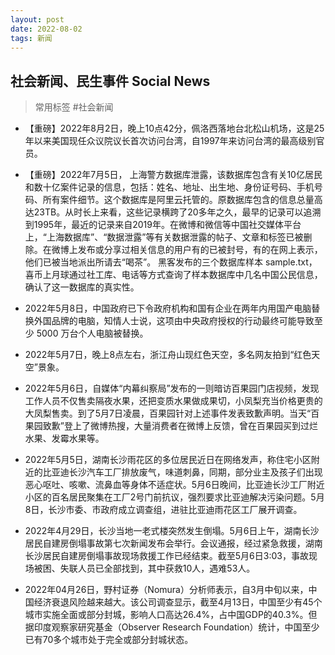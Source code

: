 ```yaml
---
layout: post
date: 2022-08-02
tags: 新闻
---
```


## 社会新闻、民生事件 Social News
> 常用标签 #社会新闻

- 【重磅】2022年8月2日，晚上10点42分，佩洛西落地台北松山机场，这是25年以来美国现任众议院议长首次访问台湾，自1997年来访问台湾的最高级别官员。


- 【重磅】2022年7月5日， 上海警方数据库泄露，该数据库包含有关10亿居民和数十亿案件记录的信息，包括：姓名、地址、出生地、身份证号码、手机号码、所有案件细节。这个数据库是阿里云托管的。原数据库包含的信息总量高达23TB。从时长上来看，这些记录横跨了20多年之久，最早的记录可以追溯到1995年，最近的记录来自2019年。在微博和微信等中国社交媒体平台上，“上海数据库”、“数据泄露”等有关数据泄露的帖子、文章和标签已被删除。在微博上发布或分享过相关信息的用户有的已被封号，有的在网上表示，他们已被当地派出所请去“喝茶”。
黑客发布的三个数据库样本 sample.txt，喜币上月球通过社工库、电话等方式查询了样本数据库中几名中国公民信息，确认了这一数据库的真实性。

- 2022年5月8日，中国政府已下令政府机构和国有企业在两年内用国产电脑替换外国品牌的电脑，知情人士说，这项由中央政府授权的行动最终可能导致至少 5000 万台个人电脑被替换。

- 2022年5月7日，晚上8点左右，浙江舟山现红色天空，多名网友拍到“红色天空”景象。
- 2022年5月6日，自媒体“内幕纠察局”发布的一则暗访百果园门店视频，发现工作人员不仅售卖隔夜水果，还把变质水果做成果切，小凤梨充当价格更贵的大凤梨售卖。到了5月7日凌晨，百果园针对上述事件发表致歉声明。当天“百果园致歉”登上了微博热搜，大量消费者在微博上反馈，曾在百果园买到过烂水果、发霉水果等。

- 2022年5月5日，湖南长沙雨花区的多位居民近日在网络发声，称住宅小区附近的比亚迪长沙汽车工厂排放废气，味道刺鼻，同期，部分业主及孩子们出现恶心呕吐、咳嗽、流鼻血等身体不适症状。5月6日晚间，比亚迪长沙工厂附近小区的百名居民聚集在工厂2号门前抗议，强烈要求比亚迪解决污染问题。5月8日，长沙市委、市政府成立调查组，进驻比亚迪雨花区工厂展开调查。

- 2022年4月29日，长沙当地一老式楼突然发生倒塌。5月6日上午，湖南长沙居民自建房倒塌事故第七次新闻发布会举行。会议通报，经过紧急救援，湖南长沙居民自建房倒塌事故现场救援工作已经结束。截至5月6日3:03，事故现场被困、失联人员已全部找到，其中获救10人，遇难53人。
- 2022年04月26日，野村证券（Nomura）分析师表示，自3月中旬以来，中国经济衰退风险越来越大。该公司调查显示，截至4月13日，中国至少有45个城市实施全面或部分封城，影响人口高达26.4%，占中国GDP的40.3%。但据印度观察家研究基金（Observer Research Foundation）统计，中国至少已有70多个城市处于完全或部分封城状态。


